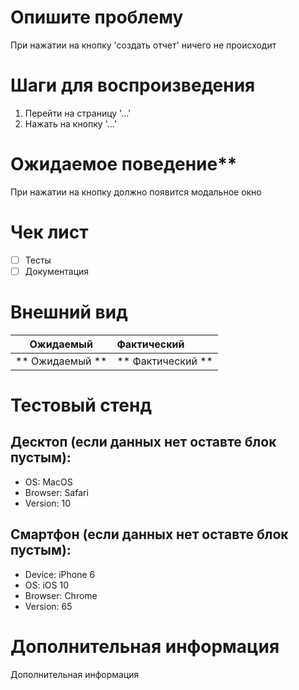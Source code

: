 # Опишите проблему
При нажатии на кнопку 'создать отчет' ничего не происходит

# Шаги для воспроизведения
1. Перейти на страницу '...'
2. Нажать на кнопку '...'

# Ожидаемое поведение**
При нажатии на кнопку должно появится модальное окно

# Чек лист
- [ ] Тесты
- [ ] Документация

# Внешний вид

Ожидаемый        | Фактический
:---------------:|:--------------------|
** Ожидаемый  ** | ** Фактический    **|

# Тестовый стенд

## Десктоп (если данных нет оставте блок пустым):
 - OS: MacOS
 - Browser: Safari
 - Version: 10

## Смартфон (если данных нет оставте блок пустым):
 - Device: iPhone 6
 - OS: iOS 10
 - Browser: Chrome
 - Version: 65

# Дополнительная информация
Дополнительная информация
